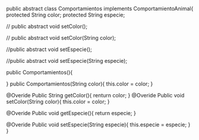 public abstract class Comportamientos implements ComportamientoAnimal{
   protected String color;
   protected String especie;

//  public abstract void setColor();

  // public abstract void setColor(String color);

   //public abstract void setEspecie();

   //public abstract void setEspecie(String especie);

   public Comportamientos(){

   }
   public Comportamientos(String color){
       this.color = color;
   }

   @Overide
   Public String getColor(){
       renturn color;
   }
   @Overide
   Public void setColor(String color){
       this.color = color;
   }

   @Overide
   Public void getEspecie(){
       return especie;
   }

   @Overide
   Public void setEspecie(String especie){
       this.especie = especie;
   }
}
